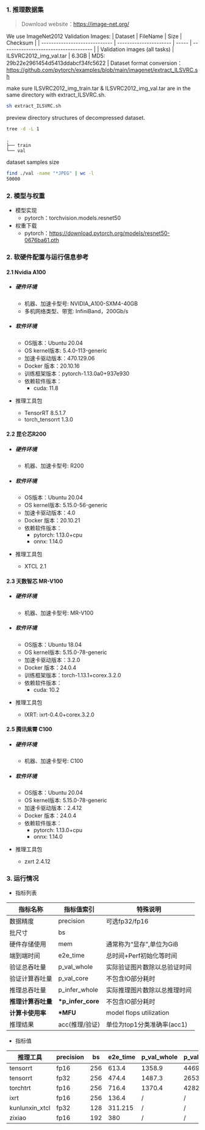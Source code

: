 ### 1. 推理数据集
> Download website：https://image-net.org/

We use ImageNet2012 Validation Images:
| Dataset                       | FileName               | Size  | Checksum                              |
| ----------------------------- | ---------------------- | ----- | ------------------------------------- |
| Validation images (all tasks) | ILSVRC2012_img_val.tar | 6.3GB | MD5: 29b22e2961454d5413ddabcf34fc5622 |
Dataset format conversion：
https://github.com/pytorch/examples/blob/main/imagenet/extract_ILSVRC.sh

make sure ILSVRC2012_img_train.tar & ILSVRC2012_img_val.tar are in the same directory with extract_ILSVRC.sh.
```bash
sh extract_ILSVRC.sh
```

preview directory structures of decompressed dataset.

```bash
tree -d -L 1
```

```
.
├── train
└── val
```
dataset samples size

```bash
find ./val -name "*JPEG" | wc -l
50000
```

### 2. 模型与权重

* 模型实现
  * pytorch：torchvision.models.resnet50
* 权重下载
  * pytorch：https://download.pytorch.org/models/resnet50-0676ba61.pth

### 2. 软硬件配置与运行信息参考

#### 2.1 Nvidia A100

- ##### 硬件环境
    - 机器、加速卡型号: NVIDIA_A100-SXM4-40GB
    - 多机网络类型、带宽: InfiniBand，200Gb/s
    
- ##### 软件环境
   - OS版本：Ubuntu 20.04
   - OS kernel版本: 5.4.0-113-generic
   - 加速卡驱动版本：470.129.06
   - Docker 版本：20.10.16
   - 训练框架版本：pytorch-1.13.0a0+937e930
   - 依赖软件版本：
     - cuda: 11.8
   
- 推理工具包

   - TensorRT 8.5.1.7
   - torch_tensorrt 1.3.0

#### 2.2 昆仑芯R200

- ##### 硬件环境
    - 机器、加速卡型号: R200

- ##### 软件环境
   - OS版本：Ubuntu 20.04
   - OS kernel版本: 5.15.0-56-generic
   - 加速卡驱动版本：4.0
   - Docker 版本：20.10.21
   - 依赖软件版本：
     - pytorch: 1.13.0+cpu
     - onnx: 1.14.0

- 推理工具包
   
   - XTCL 2.1

#### 2.3 天数智芯 MR-V100

- ##### 硬件环境
    - 机器、加速卡型号: MR-V100
    
- ##### 软件环境
   - OS版本：Ubuntu 18.04
   - OS kernel版本: 5.15.0-78-generic
   - 加速卡驱动版本：3.2.0
   - Docker 版本：24.0.4
   - 训练框架版本：torch-1.13.1+corex.3.2.0
   - 依赖软件版本：
     - cuda: 10.2
   
- 推理工具包

   - IXRT: ixrt-0.4.0+corex.3.2.0

#### 2.5 腾讯紫霄 C100

- ##### 硬件环境
    - 机器、加速卡型号: C100
    
- ##### 软件环境
   - OS版本：Ubuntu 20.04
   - OS kernel版本: 5.15.0-78-generic
   - 加速卡驱动版本：2.4.12
   - Docker 版本：24.0.4
   - 依赖软件版本：
     - pytorch: 1.13.0+cpu
     - onnx: 1.14.0
   
- 推理工具包

   - zxrt 2.4.12

### 3. 运行情况

* 指标列表

| 指标名称           | 指标值索引       | 特殊说明                                     |
| ------------------ | ---------------- | -------------------------------------------- |
| 数据精度           | precision        | 可选fp32/fp16                                |
| 批尺寸             | bs               |                                              |
| 硬件存储使用       | mem              | 通常称为“显存”,单位为GiB                     |
| 端到端时间         | e2e_time         | 总时间+Perf初始化等时间                      |
| 验证总吞吐量       | p_val_whole      | 实际验证图片数除以总验证时间                 |
| 验证计算吞吐量     | p_val_core       | 不包含IO部分耗时                             |
| 推理总吞吐量       | p_infer_whole    | 实际推理图片数除以总推理时间                 |
| **推理计算吞吐量** | **\*p_infer_core** | 不包含IO部分耗时                             |
| **计算卡使用率** | **\*MFU** | model flops utilization                             |
| 推理结果           | acc(推理/验证)   | 单位为top1分类准确率(acc1)                   |

* 指标值

| 推理工具  | precision | bs   | e2e_time | p_val_whole | p_val_core | p_infer_whole | \*p_infer_core | \*MFU     | acc         | mem        |
| ----------- | --------- | ---- | ---- | -------- | ----------- | ---------- | ------------- | ------------ | ----------- | ----------- |
| tensorrt | fp16      | 256  |613.4 | 1358.9   | 4469.4 | 1391.4   | 12698.7 | 16.8% | 76.2/76.2 | 19.7/40.0 |
| tensorrt | fp32   | 256  | 474.4    | 1487.3      | 2653.2     | 1560.3        | 6091.6  | 16.1% | 76.2/76.2 | 28.86/40.0 |
| torchtrt | fp16     | 256  | 716.4 | 1370.4 | 4282.6 | 1320.0 | 4723.0 | 6.3% | 76.2/76.2 | 9.42/40.0 |
| ixrt     | fp16     | 256  | 136.4 | /      | /      | 1146.6 | 2679.9 | 11.5% | 76.2 | 4.3/32.0 |
| kunlunxin_xtcl | fp32   | 128  | 311.215    | /      | /     |  837.507    | 1234.727  | / | 76.2/76.2 | / |
| zixiao | fp16   | 192  | 380    | /      | /     |  1528.373    | 5853.771  | / | 76.2/76.2 | / |

